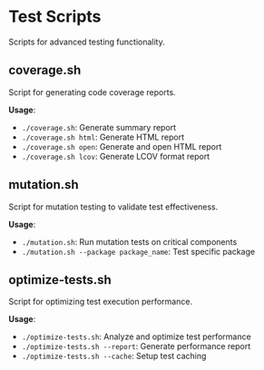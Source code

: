 # Test Scripts

Scripts for advanced testing functionality.

## coverage.sh

Script for generating code coverage reports.

**Usage**:

- `./coverage.sh`: Generate summary report
- `./coverage.sh html`: Generate HTML report
- `./coverage.sh open`: Generate and open HTML report
- `./coverage.sh lcov`: Generate LCOV format report

## mutation.sh

Script for mutation testing to validate test effectiveness.

**Usage**:

- `./mutation.sh`: Run mutation tests on critical components
- `./mutation.sh --package package_name`: Test specific package

## optimize-tests.sh

Script for optimizing test execution performance.

**Usage**:

- `./optimize-tests.sh`: Analyze and optimize test performance
- `./optimize-tests.sh --report`: Generate performance report
- `./optimize-tests.sh --cache`: Setup test caching
